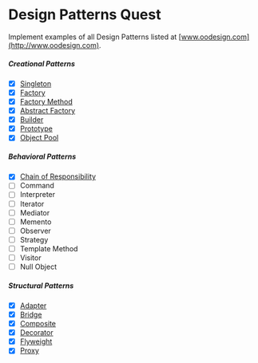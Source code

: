 Design Patterns Quest
=====================

Implement examples of all Design Patterns listed at [www.oodesign.com](http://www.oodesign.com). 

##### Creational Patterns

* [x] [Singleton](src/main/java/refactula/design/patterns/creational/singleton)
* [x] [Factory](src/main/java/refactula/design/patterns/creational/factory)
* [x] [Factory Method](src/main/java/refactula/design/patterns/creational/factory_method)
* [x] [Abstract Factory](src/main/java/refactula/design/patterns/creational/abstract_factory)
* [x] [Builder](src/main/java/refactula/design/patterns/creational/builder)
* [x] [Prototype](src/main/java/refactula/design/patterns/creational/prototype)
* [x] [Object Pool](src/main/java/refactula/design/patterns/creational/prototype)
    
##### Behavioral Patterns

* [x] [Chain of Responsibility](src/main/java/refactula/design/patterns/behavioral/chain_of_responsibility)
* [ ] Command
* [ ] Interpreter
* [ ] Iterator
* [ ] Mediator
* [ ] Memento
* [ ] Observer
* [ ] Strategy
* [ ] Template Method
* [ ] Visitor
* [ ] Null Object
    
##### Structural Patterns

* [x] [Adapter](src/main/java/refactula/design/patterns/structural/adapter)
* [x] [Bridge](src/main/java/refactula/design/patterns/structural/bridge)
* [x] [Composite](src/main/java/refactula/design/patterns/structural/composite)
* [x] [Decorator](src/main/java/refactula/design/patterns/structural/decorator)
* [x] [Flyweight](src/main/java/refactula/design/patterns/structural/flyweight)
* [x] [Proxy](src/main/java/refactula/design/patterns/structural/proxy)
